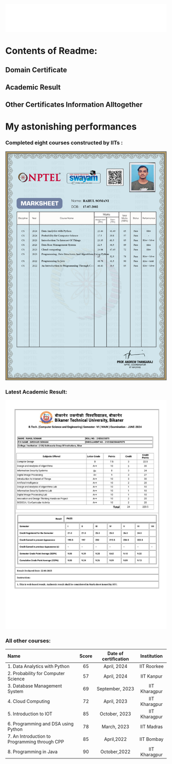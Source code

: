 <div align="center">
<img  src="welcome.svg">
</div>

# Contents of Readme:
## Domain Certificate
## Academic Result
## Other Certificates Information Alltogether

# My astonishing performances
### Completed eight courses constructed by IITs :
![NPTEL Domain - Programming](Compressed_Certificates/Marklist_nptel.jpg)

### Latest Academic Result: 
![sixth_sem_result.jpg](Compressed_Certificates/sixth_sem_result.jpg)

### All other courses: 
| Name                                       | Score | Date of certification | Institution      |
| :----------------------------------------- | :---: | :-------------------: | :--------------: |
| 1. Data Analytics with Python                 | 65    | April, 2024           | IIT Roorkee      |
| 2. Probability for Computer Science           | 57    | April, 2024           | IIT Kanpur       |
| 3. Database Management System                 | 69    | September, 2023       | IIT Kharagpur    |
| 4. Cloud Computing                            | 72    | April, 2023           | IIT Kharagpur    |
| 5. Introduction to IOT                        | 85    | October, 2023         | IIT Kharagpur    |
| 6. Programming and DSA using Python           | 78    | March, 2023           | IIT Madras       |
| 7. An Introduction to Programming through CPP | 85    | April,2022            | IIT Bombay       |
| 8. Programming in Java                        | 90    | October,2022          | IIT Kharagpur    |

